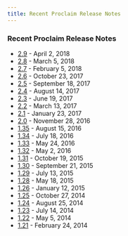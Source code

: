 ```yaml
---
title: Recent Proclaim Release Notes
---
```


### Recent Proclaim Release Notes
* [2.9](http://faithlife.github.io/ProclaimReleaseNotes/2.9/ReleaseNotes.html) - April 2, 2018
* [2.8](http://faithlife.github.io/ProclaimReleaseNotes/2.8/ReleaseNotes.html) - March 5, 2018
* [2.7](http://faithlife.github.io/ProclaimReleaseNotes/2.7/ReleaseNotes.html) - February 5, 2018
* [2.6](http://faithlife.github.io/ProclaimReleaseNotes/2.6/ReleaseNotes.html) - October 23, 2017
* [2.5](http://faithlife.github.io/ProclaimReleaseNotes/2.5/ReleaseNotes.html) - September 18, 2017
* [2.4](http://faithlife.github.io/ProclaimReleaseNotes/2.4/ReleaseNotes.html) - August 14, 2017
* [2.3](http://faithlife.github.io/ProclaimReleaseNotes/2.3/ReleaseNotes.html) - June 19, 2017
* [2.2](http://faithlife.github.io/ProclaimReleaseNotes/2.2/ReleaseNotes.html) - March 13, 2017
* [2.1](http://faithlife.github.io/ProclaimReleaseNotes/2.1/ReleaseNotes.html) - January 23, 2017
* [2.0](http://faithlife.github.io/ProclaimReleaseNotes/2.0/ReleaseNotes.html) - November 28, 2016
* [1.35](http://faithlife.github.io/ProclaimReleaseNotes/1.35/ReleaseNotes.html) - August 15, 2016
* [1.34](http://faithlife.github.io/ProclaimReleaseNotes/1.34/ReleaseNotes.html) - July 18, 2016
* [1.33](http://faithlife.github.io/ProclaimReleaseNotes/1.33/ReleaseNotes.html) - May 24, 2016
* [1.32](http://faithlife.github.io/ProclaimReleaseNotes/1.32/ReleaseNotes.html) - May 2, 2016
* [1.31](http://faithlife.github.io/ProclaimReleaseNotes/1.31/ReleaseNotes.html) - October 19, 2015
* [1.30](http://faithlife.github.io/ProclaimReleaseNotes/1.30/ReleaseNotes.html) - September 21, 2015
* [1.29](http://faithlife.github.io/ProclaimReleaseNotes/1.29/ReleaseNotes.html) - July 13, 2015
* [1.28](http://faithlife.github.io/ProclaimReleaseNotes/1.28/ReleaseNotes.html) - May 18, 2015
* [1.26](http://faithlife.github.io/ProclaimReleaseNotes/1.26/ReleaseNotes.html) - January 12, 2015
* [1.25](http://faithlife.github.io/ProclaimReleaseNotes/1.25/ReleaseNotes.html) - October 27, 2014
* [1.24](http://faithlife.github.io/ProclaimReleaseNotes/1.24/ReleaseNotes.html) - August 25, 2014
* [1.23](http://faithlife.github.io/ProclaimReleaseNotes/1.23/ReleaseNotes.html) - July 14, 2014
* [1.22](http://faithlife.github.io/ProclaimReleaseNotes/1.22/ReleaseNotes.html) - May 5, 2014
* [1.21](http://faithlife.github.io/ProclaimReleaseNotes/1.21/ReleaseNotes.html) - February 24, 2014
